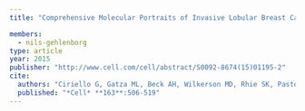 ```yaml
---
title: "Comprehensive Molecular Portraits of Invasive Lobular Breast Cancer"

members:
  - nils-gehlenborg
type: article
year: 2015
publisher: "http://www.cell.com/cell/abstract/S0092-8674(15)01195-2"
cite:
  authors: "Ciriello G, Gatza ML, Beck AH, Wilkerson MD, Rhie SK, Pastore A, Zhang H, McLellan M, Yau C, Kandoth C, Bowlby R, Shen H, Hayat S, Fieldhouse R, Lester SC, Tse GM, Factor RE, Collins LC, Allison KH, Chen YY, Jensen K, Johnson NB, Oesterreich S, Mills GB, Cherniack AD, Robertson G, Benz C, Sander C, Laird PW, Hoadley KA, King TA; TCGA Research Network, incl. Nils Gehlenborg Perou CM"
  published: "*Cell* **163**:506-519"
---
```

